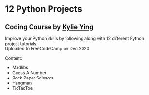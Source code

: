 # 12 Python Projects
## Coding Course by [Kylie Ying](https://www.youtube.com/ycubed)

Improve your Python skills by following along with 12 different Python project tutorials.  
Uploaded to FreeCodeCamp on Dec 2020

Content:
- Madlibs
- Guess A Number
- Rock Paper Scissors
- Hangman
- TicTacToe  